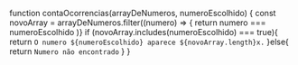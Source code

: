 function contaOcorrencias(arrayDeNumeros, numeroEscolhido) {
  const novoArray = arrayDeNumeros.filter((numero) => {
    return numero === numeroEscolhido
  )}
  if (novoArray.includes(numeroEscolhido) === true){
    return `O numero ${numeroEscolhido} aparece ${novoArray.length}x.`
  }else{
    return `Numero não encontrado`
  }
}